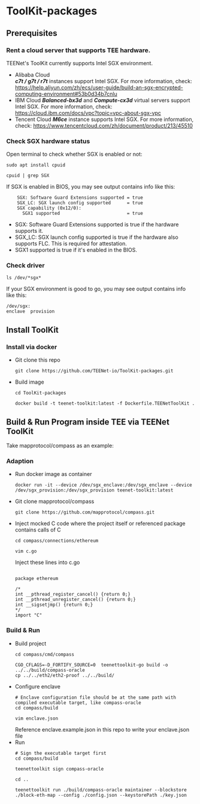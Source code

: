 # ToolKit-packages

## Prerequisites
### Rent a cloud server that supports TEE hardware.   
TEENet's ToolKit currently supports Intel SGX environment.  
- Alibaba Cloud  
  ***c7t / g7t / r7t*** instances support Intel SGX. For more information, check: https://help.aliyun.com/zh/ecs/user-guide/build-an-sgx-encrypted-computing-environment#53b0d34b7cnlu
- IBM Cloud
  ***Balanced-bx3d*** and ***Compute-cx3d*** virtual servers support Intel SGX. For more information, check: https://cloud.ibm.com/docs/vpc?topic=vpc-about-sgx-vpc  
- Tencent Cloud
  ***M6ce*** instance supports Intel SGX. For more information, check: https://www.tencentcloud.com/zh/document/product/213/45510   
### Check SGX hardware status
Open terminal to check whether SGX is enabled or not:
```shell
sudo apt install cpuid

cpuid | grep SGX
```
If SGX is enabled in BIOS, you may see output contains info like this:
```shell
    SGX: Software Guard Extensions supported = true
    SGX_LC: SGX launch config supported      = true
    SGX capability (0x12/0):
      SGX1 supported                         = true
```
- SGX: Software Guard Extensions supported is true if the hardware supports it.
- SGX_LC: SGX launch config supported is true if the hardware also supports FLC. This is required for attestation.
- SGX1 supported is true if it's enabled in the BIOS.
### Check driver
```shell
ls /dev/*sgx*
```
If your SGX environment is good to go, you may see output contains info like this:
```shell
/dev/sgx:
enclave  provision
```

## Install ToolKit
### Install via docker
- Git clone this repo  
  ```shell
  git clone https://github.com/TEENet-io/ToolKit-packages.git
  ```
- Build image
  ```shell
  cd ToolKit-packages

  docker build -t teenet-toolkit:latest -f Dockerfile.TEENetToolKit .
  ```
## Build & Run Program inside TEE via TEENet ToolKit
Take mapprotocol/compass as an example:   
### Adaption
- Run docker image as container
  ```shell
  docker run -it --device /dev/sgx_enclave:/dev/sgx_enclave --device /dev/sgx_provision:/dev/sgx_provision teenet-toolkit:latest
  ```
- Git clone mapprotocol/compass
  ```shell
  git clone https://github.com/mapprotocol/compass.git
  ```
- Inject mocked C code where the project itself or referenced package contains calls of C
  ```shell
  cd compass/connections/ethereum

  vim c.go
  ```

  Inject these lines into c.go
  ```golang
  
  package ethereum
  
  /*
  int __pthread_register_cancel() {return 0;}
  int __pthread_unregister_cancel() {return 0;}
  int __sigsetjmp() {return 0;}
  */
  import "C"
  
  ```
### Build & Run
- Build project
  ```shell
  cd compass/cmd/compass

  CGO_CFLAGS=-D_FORTIFY_SOURCE=0  teenettoolkit-go build -o ../../build/compass-oracle
  cp ../../eth2/eth2-proof ../../build/
  ```
- Configure enclave
  ```shell
  # Enclave configuration file should be at the same path with compiled executable target, like compass-oracle
  cd compass/build

  vim enclave.json
  ```
  Reference enclave.example.json in this repo to write your enclave.json file
- Run
  ```shell
  # Sign the executable target first
  cd compass/build

  teenettoolkit sign compass-oracle

  cd ..

  teenettoolkit run ./build/compass-oracle maintainer --blockstore ./block-eth-map --config ./config.json --keystorePath ./key.json
  ``` 

